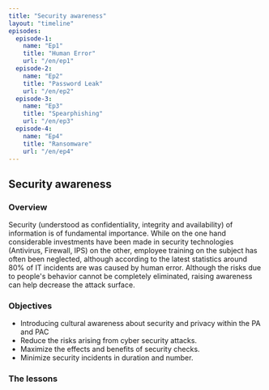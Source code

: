 ```yaml
---
title: "Security awareness"
layout: "timeline"
episodes:
  episode-1:
    name: "Ep1"
    title: "Human Error" 
    url: "/en/ep1"
  episode-2:
    name: "Ep2"
    title: "Password Leak" 
    url: "/en/ep2"
  episode-3:
    name: "Ep3"
    title: "Spearphishing"
    url: "/en/ep3"
  episode-4:
    name: "Ep4"
    title: "Ransomware" 
    url: "/en/ep4"
---
```


## Security awareness

### Overview
Security (understood as confidentiality, integrity and availability) of information is of fundamental importance. While on the one hand considerable investments have been made in security technologies (Antivirus, Firewall, IPS) on the other, employee training on the subject has often been neglected, although according to the latest statistics around 80% of IT incidents are was caused by human error.
Although the risks due to people's behavior cannot be completely eliminated, raising awareness can help decrease the attack surface.


### Objectives
- Introducing cultural awareness about security and privacy within the PA and PAC
- Reduce the risks arising from cyber security attacks.
- Maximize the effects and benefits of security checks.
- Minimize security incidents in duration and number.

### The lessons
